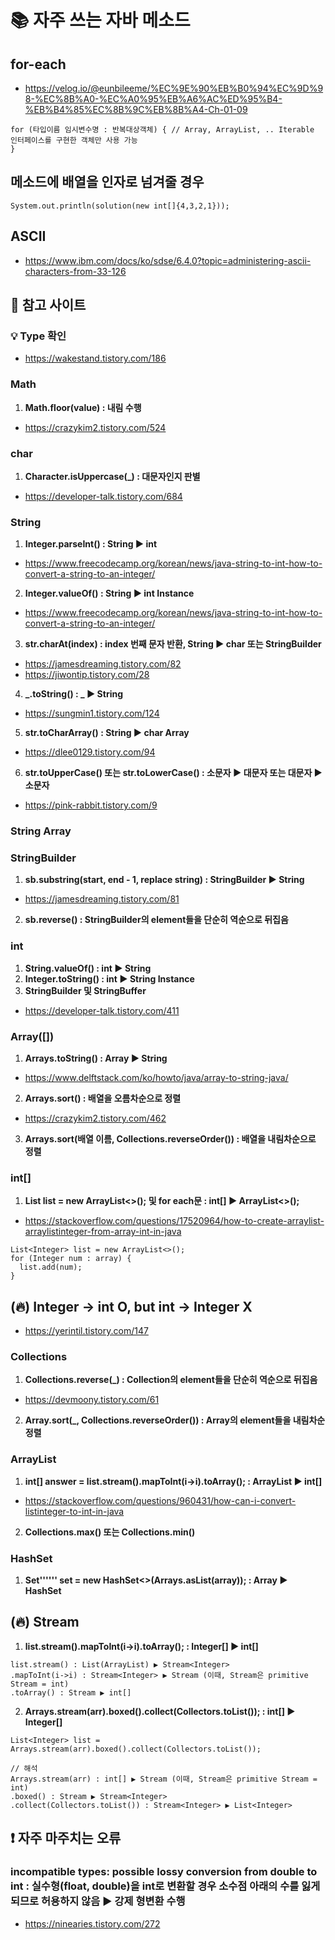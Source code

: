 # 📚 자주 쓰는 자바 메소드

## for-each
- https://velog.io/@eunbileeme/%EC%9E%90%EB%B0%94%EC%9D%98-%EC%8B%A0-%EC%A0%95%EB%A6%AC%ED%95%B4-%EB%B4%85%EC%8B%9C%EB%8B%A4-Ch-01-09
```
for (타입이름 임시변수명 : 반복대상객체) { // Array, ArrayList, .. Iterable 인터페이스를 구현한 객체만 사용 가능
}
```

## 메소드에 배열을 인자로 넘겨줄 경우
```
System.out.println(solution(new int[]{4,3,2,1}));
```

## ASCII
- https://www.ibm.com/docs/ko/sdse/6.4.0?topic=administering-ascii-characters-from-33-126

## 📌 참고 사이트

### 💡 Type 확인
- https://wakestand.tistory.com/186

### Math
1) **Math.floor(value) : 내림 수행**
- https://crazykim2.tistory.com/524

### char
1) **Character.isUppercase(_) : 대문자인지 판별**
- https://developer-talk.tistory.com/684

### String
1) **Integer.parseInt() : String ▶ int**
- https://www.freecodecamp.org/korean/news/java-string-to-int-how-to-convert-a-string-to-an-integer/
2) **Integer.valueOf() : String ▶ int Instance**
- https://www.freecodecamp.org/korean/news/java-string-to-int-how-to-convert-a-string-to-an-integer/
3) **str.charAt(index) : index 번째 문자 반환, String ▶ char 또는 StringBuilder**
- https://jamesdreaming.tistory.com/82
- https://jiwontip.tistory.com/28
4) **_.toString() : _ ▶ String**
- https://sungmin1.tistory.com/124
5) **str.toCharArray() : String ▶ char Array**
- https://dlee0129.tistory.com/94
6) **str.toUpperCase() 또는 str.toLowerCase() : 소문자 ▶ 대문자 또는 대문자 ▶ 소문자**
- https://pink-rabbit.tistory.com/9

### String Array

### StringBuilder
1) **sb.substring(start, end - 1, replace string) : StringBuilder ▶ String**
- https://jamesdreaming.tistory.com/81
2) **sb.reverse() : StringBuilder의 element들을 단순히 역순으로 뒤집음**

### int
1) **String.valueOf() : int ▶ String**
2) **Integer.toString() : int ▶ String Instance**
3) **StringBuilder 및 StringBuffer**
- https://developer-talk.tistory.com/411

### Array([])
1) **Arrays.toString() : Array ▶ String**
- https://www.delftstack.com/ko/howto/java/array-to-string-java/
2) **Arrays.sort() : 배열을 오름차순으로 정렬**
- https://crazykim2.tistory.com/462
3) **Arrays.sort(배열 이름, Collections.reverseOrder()) : 배열을 내림차순으로 정렬**

### int[]
1) **List<Integer> list = new ArrayList<>(); 및 for each문 : int[] ▶ ArrayList<>();**
- https://stackoverflow.com/questions/17520964/how-to-create-arraylist-arraylistinteger-from-array-int-in-java
```
List<Integer> list = new ArrayList<>();
for (Integer num : array) {
  list.add(num);
}
```

## (🔥) Integer -> int O, but int -> Integer X
- https://yerintil.tistory.com/147

### Collections
1) **Collections.reverse(_) : Collection의 element들을 단순히 역순으로 뒤집음**
- https://devmoony.tistory.com/61
2) **Array.sort(_, Collections.reverseOrder()) : Array의 element들을 내림차순 정렬**

### ArrayList
1) **int[] answer = list.stream().mapToInt(i->i).toArray(); : ArrayList ▶ int[]**
- https://stackoverflow.com/questions/960431/how-can-i-convert-listinteger-to-int-in-java
2) **Collections.max() 또는 Collections.min()**

### HashSet
1) **Set'''<T>''' set = new HashSet<>(Arrays.asList(array)); : Array ▶ HashSet**

## (🔥) Stream
1) **list.stream().mapToInt(i->i).toArray(); : Integer[] ▶ int[]**
```
list.stream() : List(ArrayList) ▶ Stream<Integer>
.mapToInt(i->i) : Stream<Integer> ▶ Stream (이때, Stream은 primitive Stream = int)
.toArray() : Stream ▶ int[]
```
2) **Arrays.stream(arr).boxed().collect(Collectors.toList()); : int[] ▶ Integer[]**
```
List<Integer> list = Arrays.stream(arr).boxed().collect(Collectors.toList());

// 해석
Arrays.stream(arr) : int[] ▶ Stream (이때, Stream은 primitive Stream = int)
.boxed() : Stream ▶ Stream<Integer>
.collect(Collectors.toList()) : Stream<Integer> ▶ List<Integer>
```

## ❗ 자주 마주치는 오류

### incompatible types: possible lossy conversion from double to int : 실수형(float, double)을 int로 변환할 경우 소수점 아래의 수를 잃게 되므로 허용하지 않음 ▶ 강제 형변환 수행
- https://ninearies.tistory.com/272

